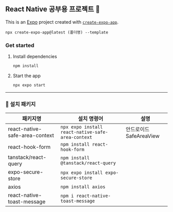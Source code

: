 ## React Native 공부용 프로젝트 👋

This is an [Expo](https://expo.dev) project created with [`create-expo-app`](https://www.npmjs.com/package/create-expo-app).

```
npx create-expo-app@latest (폴더명) --template
```

### Get started

1. Install dependencies

   ```bash
   npm install
   ```

2. Start the app

   ```bash
   npx expo start
   ```

---

### 📁 설치 패키지

| 패키지명                       | 설치 명령어                                       | 설명                    |
| ------------------------------ | ------------------------------------------------- | ----------------------- |
| react-native-safe-area-context | `npx expo install react-native-safe-area-context` | 안드로이드 SafeAreaView |
| react-hook-form                | `npm install react-hook-form`                     |                         |
| tanstack/react-query           | `npm install @tanstack/react-query`               |                         |
| expo-secure-store              | `npx expo install expo-secure-store`              |                         |
| axios                          | `npm install axios`                               |                         |
| react-native-toast-message     | `npm i react-native-toast-message`                |                         |
